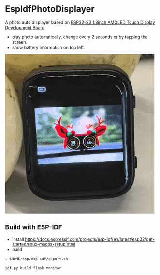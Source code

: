 # EspIdfPhotoDisplayer

A photo auto displayer based on [ESP32-S3 1.8inch AMOLED Touch Display Development Board](https://www.waveshare.com/esp32-s3-touch-amoled-1.8.htm)

* play photo automatically, change every 2 seconds or by tapping the screen.
* show battery information on top left.

![image](assets/ezgif-8dee32351e796d.gif)


## Build with ESP-IDF

* install https://docs.espressif.com/projects/esp-idf/en/latest/esp32/get-started/linux-macos-setup.html
* build

```
. $HOME/esp/esp-idf/export.sh
```

```
idf.py build flash monitor
```
